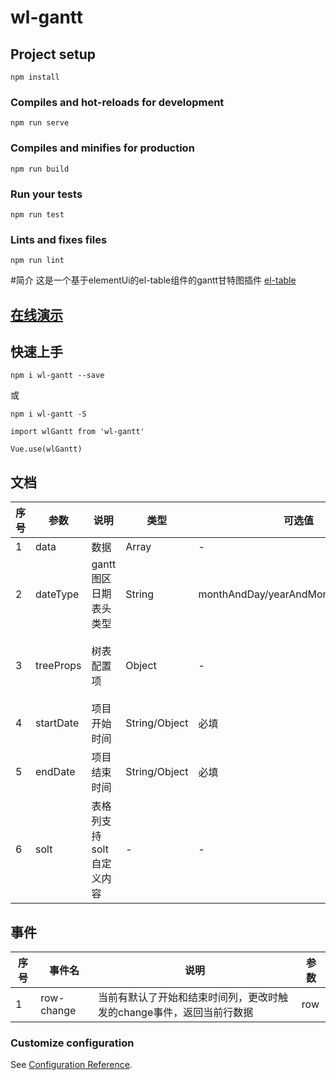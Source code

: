 # wl-gantt

## Project setup
```
npm install
```

### Compiles and hot-reloads for development
```
npm run serve
```

### Compiles and minifies for production
```
npm run build
```

### Run your tests
```
npm run test
```

### Lints and fixes files
```
npm run lint
```

#简介
  这是一个基于elementUi的el-table组件的gantt甘特图插件
  [el-table](https://element.eleme.cn/#/zh-CN/component/table)

## [在线演示](https://hql7.github.io/)

## 快速上手

`npm i wl-gantt --save`

或

`npm i wl-gantt -S`

`import wlGantt from 'wl-gantt'`

`Vue.use(wlGantt)`

## 文档

  | 序号 | 参数 | 说明 | 类型 | 可选值 | 默认值 |
  | ---- | ---- | ---- | ---- | ---- | ---- |
  | 1 | data | 数据 | Array | - | [] |
  | 2 | dateType | gantt图区日期表头类型 | String | monthAndDay/yearAndMonth/yearAndDay | yearAndDay |
  | 3 | treeProps | 树表配置项 | Object | - | { hasChildren: 'hasChildren', children: 'children' } |
  | 4 | startDate | 项目开始时间 | String/Object | 必填 | - |
  | 5 | endDate | 项目结束时间 | String/Object | 必填 | - |
  | 6 | solt | 表格列支持solt自定义内容 | - | - | - |

## 事件

  | 序号 | 事件名 | 说明 | 参数 |
  | ---- | ---- | ---- | ---- |
  | 1 | row-change | 当前有默认了开始和结束时间列，更改时触发的change事件，返回当前行数据 | row |

### Customize configuration
See [Configuration Reference](https://cli.vuejs.org/config/).
